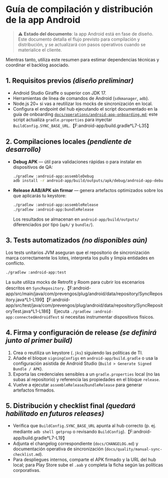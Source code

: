 # Guía de compilación y distribución de la app Android

> ⚠️ **Estado del documento**: la app Android está en fase de diseño. Este documento detalla el flujo previsto para compilación y distribución, y se actualizará con pasos operativos cuando se materialice el cliente.

Mientras tanto, utiliza este resumen para estimar dependencias técnicas y coordinar el backlog asociado.

## 1. Requisitos previos _(diseño preliminar)_

* Android Studio Giraffe o superior con JDK 17.
* Herramientas de línea de comandos de Android (`sdkmanager`, `adb`).
* Node.js 20+ si vas a reutilizar los mocks de sincronización en local.
* Configura el endpoint del hub ejecutando el script documentado en la guía de onboarding [`docs/operations/android-app-onboarding.md`](android-app-onboarding.md); este script actualiza `gradle.properties` para inyectar `BuildConfig.SYNC_BASE_URL`.【F:android-app/build.gradle†L7-L35】

## 2. Compilaciones locales _(pendiente de desarrollo)_

* **Debug APK** — útil para validaciones rápidas o para instalar en dispositivos de QA:
  ```bash
  ./gradlew :android-app:assembleDebug
  adb install -r android-app/build/outputs/apk/debug/android-app-debug.apk
  ```
* **Release AAB/APK sin firmar** — genera artefactos optimizados sobre los que aplicarás tu keystore:
  ```bash
  ./gradlew :android-app:assembleRelease
  ./gradlew :android-app:bundleRelease
  ```
  Los resultados se almacenan en `android-app/build/outputs/` diferenciados por tipo (`apk/` y `bundle/`).

## 3. Tests automatizados _(no disponibles aún)_

Los tests unitarios JVM aseguran que el repositorio de sincronización marca correctamente los lotes, interpreta los pulls y limpia entidades en conflicto.

```bash
./gradlew :android-app:test
```

La suite utiliza mocks de Retrofit y Room para cubrir los escenarios descritos en `SyncRepository`.【F:android-app/src/main/java/com/prevengos/plug/android/data/repository/SyncRepository.java†L1-L199】【F:android-app/src/test/java/com/prevengos/plug/android/data/repository/SyncRepositoryTest.java†L1-L186】 Ejecuta `./gradlew :android-app:connectedAndroidTest` si necesitas instrumentar dispositivos físicos.

## 4. Firma y configuración de release _(se definirá junto al primer build)_

1. Crea o reutiliza un keystore (`.jks`) siguiendo las políticas de TI.
2. Añade el bloque `signingConfigs` en `android-app/build.gradle` o usa la configuración asistida de Android Studio (`Build > Generate Signed Bundle / APK`).
3. Exporta las credenciales sensibles a un `gradle.properties` local (no las subas al repositorio) y referencia las propiedades en el bloque `release`.
4. Vuelve a ejecutar `assembleRelease`/`bundleRelease` para generar artefactos firmados.

## 5. Distribución y checklist final _(quedará habilitado en futuros releases)_

* Verifica que `BuildConfig.SYNC_BASE_URL` apunta al hub correcto (p. ej. mediante `adb shell getprop` o revisando `BuildConfig`).【F:android-app/build.gradle†L7-L19】
* Adjunta el changelog correspondiente (`docs/CHANGELOG.md`) y documentación operativa de sincronización (`docs/quality/manual-sync-checklist.md`).
* Para despliegues internos, comparte el APK firmado y la URL del hub local; para Play Store sube el `.aab` y completa la ficha según las políticas corporativas.
